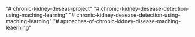 "# chronic-kidney-deseas-project" 
"# chronic-kidney-desease-detection-using-maching-learning" 
"# chronic-kidney-desease-detection-using-maching-learning" 
"# aproaches-of-chronic-kidney-disease-maching-leaerning" 
